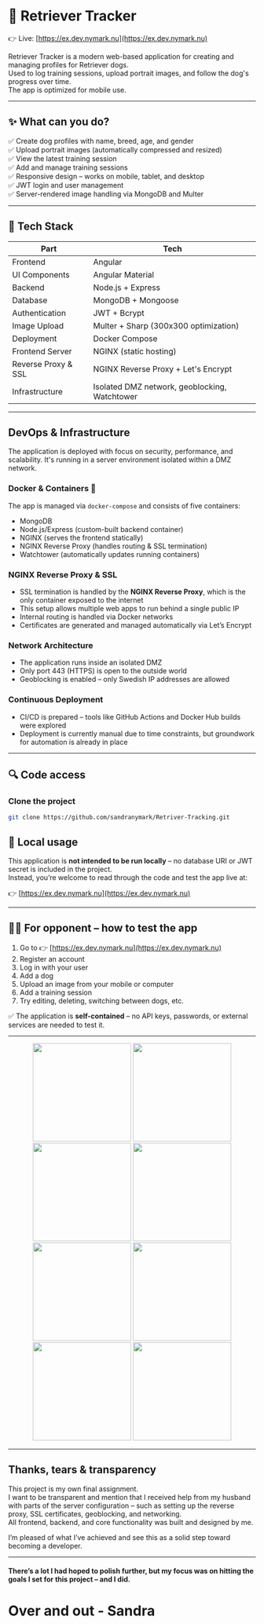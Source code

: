 # 🐶 Retriever Tracker

👉 Live: [https://ex.dev.nymark.nu](https://ex.dev.nymark.nu)

Retriever Tracker is a modern web-based application for creating and managing profiles for Retriever dogs.  
Used to log training sessions, upload portrait images, and follow the dog's progress over time.  
The app is optimized for mobile use.

---

## ✨ What can you do?

✅ Create dog profiles with name, breed, age, and gender  
✅ Upload portrait images (automatically compressed and resized)  
✅ View the latest training session  
✅ Add and manage training sessions  
✅ Responsive design – works on mobile, tablet, and desktop  
✅ JWT login and user management  
✅ Server-rendered image handling via MongoDB and Multer

---

## 🧠 Tech Stack

| Part                | Tech                                               |
|---------------------|----------------------------------------------------|
| Frontend            | Angular                                            |
| UI Components       | Angular Material                                   |
| Backend             | Node.js + Express                                  |
| Database            | MongoDB + Mongoose                                 |
| Authentication      | JWT + Bcrypt                                       |
| Image Upload        | Multer + Sharp (300x300 optimization)              |
| Deployment          | Docker Compose                                     |
| Frontend Server     | NGINX (static hosting)                             |
| Reverse Proxy & SSL | NGINX Reverse Proxy + Let's Encrypt                |
| Infrastructure      | Isolated DMZ network, geoblocking, Watchtower      |

---

## DevOps & Infrastructure

The application is deployed with focus on security, performance, and scalability. It's running in a server environment isolated within a DMZ network.

### Docker & Containers 🐳

The app is managed via `docker-compose` and consists of five containers:

- MongoDB  
- Node.js/Express (custom-built backend container)  
- NGINX (serves the frontend statically)  
- NGINX Reverse Proxy (handles routing & SSL termination)  
- Watchtower (automatically updates running containers)  

### NGINX Reverse Proxy & SSL

- SSL termination is handled by the **NGINX Reverse Proxy**, which is the only container exposed to the internet  
- This setup allows multiple web apps to run behind a single public IP  
- Internal routing is handled via Docker networks  
- Certificates are generated and managed automatically via Let’s Encrypt  

### Network Architecture

- The application runs inside an isolated DMZ  
- Only port 443 (HTTPS) is open to the outside world  
- Geoblocking is enabled – only Swedish IP addresses are allowed  

### Continuous Deployment

- CI/CD is prepared – tools like GitHub Actions and Docker Hub builds were explored  
- Deployment is currently manual due to time constraints, but groundwork for automation is already in place  

---

## 🔍 Code access

### Clone the project

```bash
git clone https://github.com/sandranymark/Retriver-Tracking.git

```

## 🚫 Local usage

This application is **not intended to be run locally** – no database URI or JWT secret is included in the project.  
Instead, you’re welcome to read through the code and test the app live at:

👉 [https://ex.dev.nymark.nu](https://ex.dev.nymark.nu)

---

## 🧑‍⚖️ For opponent – how to test the app

1. Go to 👉 [https://ex.dev.nymark.nu](https://ex.dev.nymark.nu)  
2. Register an account  
3. Log in with your user  
4. Add a dog  
5. Upload an image from your mobile or computer  
6. Add a training session  
7. Try editing, deleting, switching between dogs, etc.

✅ The application is **self-contained** – no API keys, passwords, or external services are needed to test it.

---

<p align="center">
  <img src="https://github.com/user-attachments/assets/67fa322c-ccb9-4b6a-a75d-e43285e21543" width="200" />
  <img src="https://github.com/user-attachments/assets/1ba30d5c-d412-49ab-a21f-0180205779c9" width="200" />
  <img src="https://github.com/user-attachments/assets/825cae67-e3d8-41fa-89aa-189480e0b1db" width="200" />
  <img src="https://github.com/user-attachments/assets/6ef734fb-09e7-4b8d-8db4-067a76494acf" width="200" />
  <img src="https://github.com/user-attachments/assets/5415b1d9-ee48-4ef1-8d50-97afe5c541c4" width="200" />
  <img src="https://github.com/user-attachments/assets/dc59c2a5-d16a-41b5-b737-e46a90081af1" width="200" />
  <img src="https://github.com/user-attachments/assets/95030a21-40e1-4ee1-bc78-3aacf657c03e" width="200" />
  <img src="https://github.com/user-attachments/assets/d34b8ee0-815d-4291-9346-3fd429c0470f" width="200" />
</p>

---

## Thanks, tears & transparency

This project is my own final assignment.  
I want to be transparent and mention that I received help from my husband with parts of the server configuration – such as setting up the reverse proxy, SSL certificates, geoblocking, and networking.  
All frontend, backend, and core functionality was built and designed by me.

I’m pleased of what I’ve achieved and see this as a solid step toward becoming a developer.

---

#### There’s a lot I had hoped to polish further, but my focus was on hitting the goals I set for this project – and I did.

# Over and out - Sandra 







